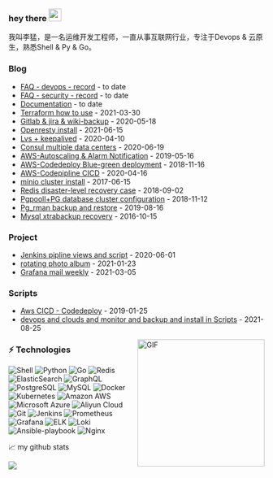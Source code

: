 ### hey there <img src="https://media.giphy.com/media/hvRJCLFzcasrR4ia7z/giphy.gif" width="25px">
我叫李猛，是一名运维开发工程师，一直从事互联网行业，专注于Devops & 云原生，熟悉Shell & Py & Go。

### Blog
<!-- blog starts -->
- [FAQ - devops - record](https://github.com/olddriver4/FAQ-Devops) - to date 
- [FAQ - security - record](https://github.com/olddriver4/Ops-security-record/blob/main/README.md) - to date
- [Documentation](https://github.com/olddriver4/Learning-document) - to date
- [Terraform how to use](https://github.com/olddriver4/terraform-blog) - 2021-03-30  
- [Gitlab & jira & wiki-backup](https://note.youdao.com/ynoteshare1/index.html?id=7d8f78edb57fcd69fdf93744aedf834c&type=note) - 2020-05-18  
- [Openresty install](http://note.youdao.com/noteshare?id=c6884c2263ffd6d3a8b328b6557a69fc&sub=1F36AECAEB2B414E8B76D89E6A2F7FC4) - 2021-06-15  
- [Lvs + keepalived](http://note.youdao.com/noteshare?id=e01af30221d9629c9229d271a1675038&sub=6435DFC4475945BAB9F0193C22F70B2E) - 2020-04-10  
- [Consul multiple data centers](http://note.youdao.com/noteshare?id=29891253ea4371920a2f1545cd0d96d4&sub=EAE231B6425C4965955749A2AC5A208F) - 2020-06-19  
- [AWS-Autoscaling & Alarm Notification](http://note.youdao.com/noteshare?id=6af5196a58d04efb4a5607924a27f419&sub=4C33C26C19B84E22B03E5EF9359ECA9E) - 2019-05-16
- [AWS-Codedeploy Blue-green deployment](http://note.youdao.com/noteshare?id=772107c3f487d639458c3bfd37e1babd&sub=99B4177BBCBC41E495D7494FB8A4603A) - 2018-11-16
- [AWS-Codepipline CICD](http://note.youdao.com/noteshare?id=690f556d2b161d9dc0740bf6a0e0c0de&sub=257EDFCBFB6546D0BDECEE9DCE4A6AD1) - 2020-04-16
- [minio cluster install](http://note.youdao.com/noteshare?id=d3db240fb8123787825c30183bffc1e8&sub=DE88D46D65554B48B12041CE3310352C) - 2017-06-15  
- [Redis disaster-level recovery case](http://note.youdao.com/noteshare?id=96b73e93452dcb61ff852d41ee2237a3&sub=11EC65D06DC344AB84B186BA927AC38C) - 2018-09-02
- [Pgpooll+PG database cluster configuration](http://note.youdao.com/noteshare?id=2882d94d098ba7b41afab48d60d5bfa2&sub=WEB72e6301a5b7bf629797930f87aa36fc9) - 2018-11-12
- [Pg_rman backup and restore](http://note.youdao.com/noteshare?id=f875a527c9d4ecb3049eb35f7e2fb708&sub=0E8BBBA68B0544C7998E5F0A342903B6) - 2019-08-16
- [Mysql xtrabackup recovery](http://note.youdao.com/noteshare?id=7b79f29d7c84d201fd434901b01e9e79&sub=0BA05D039A844B178221657ABBDA9243) - 2016-10-15
<!-- blog ends -->


### Project
<!-- tils starts -->
- [Jenkins pipline views and script](https://github.com/olddriver4/jenkins-pipline) - 2020-06-01  
- [rotating photo album](https://github.com/olddriver4/Promotional-album) - 2021-01-23
- [Grafana mail weekly](https://github.com/olddriver4/grafana-mail-weekly) - 2021-03-05
<!-- blog ends -->
  
### Scripts
<!-- tils starts -->
- [Aws CICD - Codedeploy](https://github.com/olddriver4/Codedeploy-Script) - 2019-01-25  
- [devops and clouds and monitor and backup and install in Scripts](https://github.com/olddriver4/Scipts-all) - 2021-08-25
<!-- blog ends -->

<img align="right" alt="GIF" src="https://github.com/abhisheknaiidu/abhisheknaiidu/blob/master/code.gif?raw=true" width="250" height="250" />

### ⚡ Technologies

![Shell](https://img.shields.io/badge/-Shell-black?style=flat-square&logo=Shell)
![Python](https://img.shields.io/badge/-Python-black?style=flat-square&logo=Python)
![Go](https://img.shields.io/badge/-Go-black?style=flat-square&logo=Go)
![Redis](https://img.shields.io/badge/-Redis-black?style=flat-square&logo=Redis)
![ElasticSearch](https://img.shields.io/badge/-ElasticSearch-005571?style=flat-square&logo=elasticsearch)
![GraphQL](https://img.shields.io/badge/-GraphQL-E10098?style=flat-square&logo=graphql)
![PostgreSQL](https://img.shields.io/badge/-PostgreSQL-336791?style=flat-square&logo=postgresql)
![MySQL](https://img.shields.io/badge/-MySQL-black?style=flat-square&logo=mysql)
![Docker](https://img.shields.io/badge/-Docker-black?style=flat-square&logo=docker)
![Kubernetes](https://img.shields.io/badge/-Kubernetes-black?style=flat-square&logo=Kubernetes)
![Amazon AWS](https://img.shields.io/badge/Amazon%20AWS-232F3E?style=flat-square&logo=amazon-aws)
![Microsoft Azure](https://img.shields.io/badge/Microsoft%20Azure-232F7E?style=flat-square&logo=microsoft-azure)
![Aliyun Cloud](https://img.shields.io/badge/Aliyun%20Cloud-black?style=flat-square&logo=Aliyun-cloud)
![Git](https://img.shields.io/badge/-Git-black?style=flat-square&logo=git)
![Jenkins](https://img.shields.io/badge/-Jenkins-black?style=flat-square&logo=Jenkins)
![Prometheus](https://img.shields.io/badge/-Prometheus-black?style=flat-square&logo=Prometheus)
![Grafana](https://img.shields.io/badge/-Grafana-black?style=flat-square&logo=Grafana)
![ELK](https://img.shields.io/badge/-ELK-E34A86?style=flat-square&logo=ELK)
![Loki](https://img.shields.io/badge/-Loki-00599C?style=flat-square&logo=Loki)
![Ansible-playbook](https://img.shields.io/badge/-Ansible_playbook-1572B6?style=flat-square&logo=Ansible-playbook)
![Nginx](https://img.shields.io/badge/-Nginx-007ACC?style=flat-square&logo=Nginx)

📈 my github stats
<!--START_SECTION:waka-->
![](https://github-readme-stats.vercel.app/api?username=olddriver4&theme=synthwave)

<!--END_SECTION:waka-->
